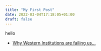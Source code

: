 ```yaml
---
title: "My First Post"
date: 2022-03-04T17:18:05+01:00
draft: false
---
```


hello

- [Why Western Institutions are failing us...](https://mattharder.medium.com/why-western-institutions-are-failing-and-what-to-do-about-it-57657780292f)
